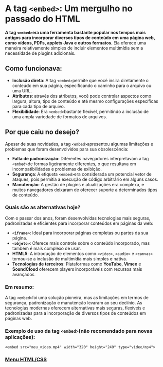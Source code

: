 # A tag `<embed>`: Um mergulho no passado do HTML

**A tag `<embed>`era uma ferramenta bastante popular nos tempos mais antigos para incorporar diversos tipos de conteúdo em uma página web, como vídeos, PDFs, applets Java e outros formatos**. Ela oferece uma maneira relativamente simples de incluir elementos multimídia sem a necessidade de plugins adicionais.

## Como funcionava:

- **Inclusão direta**: A tag `<embed>`permite que você insira diretamente o conteúdo em sua página, especificando o caminho para o arquivo ou uma URL.
- **Atributos**: através dos atributos, você pode controlar aspectos como largura, altura, tipo de conteúdo e até mesmo configurações específicas para cada tipo de arquivo.
- **Flexibilidade**: Era `<embed>`bastante flexível, permitindo a inclusão de uma ampla variedade de formatos de arquivos.

## Por que caiu no desejo?

Apesar de suas novidades, a tag `<embed>`apresentou algumas limitações e problemas que foram desenvolvidos para sua obsolescência:

- **Falta de padronização**: Diferentes navegadores interpretavam a tag `<embed>`de formas ligeiramente diferentes, o que resultava em incompatibilidades e problemas de exibição.
- **Segurança**: A etiqueta `<embed>`era considerada um potencial vetor de ataques, pois permitia a execução de código arbitrário em alguns casos.
- **Manutenção**: A gestão de plugins e atualizações era complexa, e muitos navegadores deixaram de oferecer suporte a determinados tipos de conteúdo.

### Quais são as alternativas hoje?

Com o passar dos anos, foram desenvolvidas tecnologias mais seguras, padronizadas e eficientes para incorporar conteúdos em páginas da web:

- **`<iframe>`**: Ideal para incorporar páginas completas ou partes da sua página.
- **`<objeto>`**: Oferece mais controle sobre o conteúdo incorporado, mas também é mais complexo de usar.
- **HTML5**: A introdução de elementos como `<video>`, `<audio>` e `<canvas>` tornou-se a inclusão de multimídia mais simples e nativa.
- **Tecnologias de terceiros**: Plataformas como **YouTube**, **Vimeo** e **SoundCloud** oferecem players incorporáveis ​​com recursos mais avançados.

### Em resumo:

A tag `<embed>`foi uma solução pioneira, mas as limitações em termos de segurança, padronização e manutenção levaram ao seu declínio. As tecnologias modernas oferecem alternativas mais seguras, flexíveis e padronizadas para a incorporação de diversos tipos de conteúdos em páginas web.

### Exemplo de uso da tag `<embed>`(não recomendado para novas aplicações):

```
<embed src="meu_video.mp4" width="320" height="240" type="video/mp4">
```

### [Menu HTML/CSS](../menu_html-css.md)